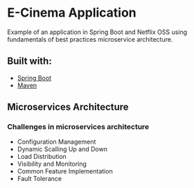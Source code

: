 
# E-Cinema Application

Example of an application in Spring Boot and Netflix OSS using fundamentals of best practices microservice architecture.

## Built with:

- [Spring Boot](https://spring.io/projects/spring-boot)
- [Maven](https://maven.apache.org/)

## Microservices Architecture

### Challenges in microservices architecture

- Configuration Management
- Dynamic Scalling Up and Down
- Load Distribution
- Visibility and Monitoring
- Common Feature Implementation
- Fault Tolerance



